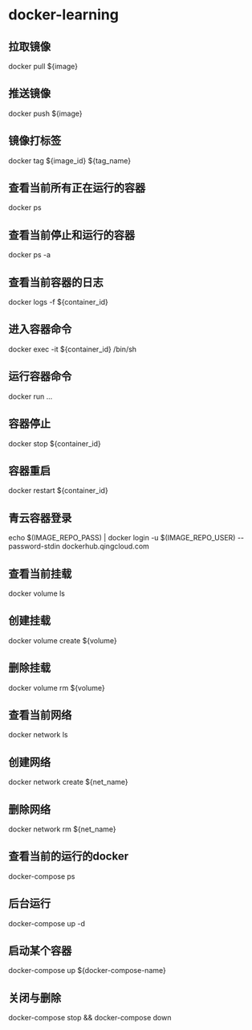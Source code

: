 # docker-learning

## 拉取镜像
docker pull ${image}
## 推送镜像
docker push ${image}
## 镜像打标签
docker tag ${image_id} ${tag_name}
## 查看当前所有正在运行的容器
docker ps
## 查看当前停止和运行的容器
docker ps -a
## 查看当前容器的日志
docker logs -f ${container_id}
## 进入容器命令
docker exec -it ${container_id} /bin/sh 
## 运行容器命令
docker run ...
## 容器停止
docker stop ${container_id}
## 容器重启
docker restart ${container_id}
## 青云容器登录
echo $(IMAGE_REPO_PASS) | docker login -u $(IMAGE_REPO_USER) --password-stdin dockerhub.qingcloud.com
## 查看当前挂载
docker volume ls
## 创建挂载
docker volume create ${volume}
## 删除挂载
docker volume rm ${volume}
## 查看当前网络
docker network ls
## 创建网络
docker network create ${net_name}
## 删除网络
docker network rm ${net_name}

## 查看当前的运行的docker
docker-compose ps
## 后台运行
docker-compose up  -d
## 启动某个容器
docker-compose up  ${docker-compose-name}
## 关闭与删除
docker-compose stop && docker-compose down

